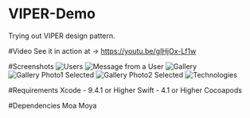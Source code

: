 # VIPER-Demo
Trying out VIPER design pattern.


#Video
See it in action at -> https://youtu.be/gIHjOx-Lf1w


#Screenshots
![Users](https://github.com/Tarunp123/VIPER-Demo/blob/master/public_resources/Screenshot1.png)
![Message from a User](https://github.com/Tarunp123/VIPER-Demo/blob/master/public_resources/Screenshot2.png)
![Gallery](https://github.com/Tarunp123/VIPER-Demo/blob/master/public_resources/Screenshot3.png)
![Gallery Photo1 Selected](https://github.com/Tarunp123/VIPER-Demo/blob/master/public_resources/Screenshot4.png)
![Gallery Photo2 Selected](https://github.com/Tarunp123/VIPER-Demo/blob/master/public_resources/Screenshot5.png)
![Technologies](https://github.com/Tarunp123/VIPER-Demo/blob/master/public_resources/Screenshot6.png)


#Requirements
Xcode - 9.4.1 or Higher
Swift - 4.1 or Higher
Cocoapods


#Dependencies
Moa
Moya